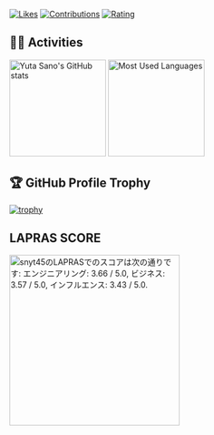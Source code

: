 <a href="https://zenn.dev/snyt45"><img src="https://badgen.org/img/zenn/snyt45/likes?style=flat" alt="Likes" /></a>
<a href="https://qiita.com/snyt45"><img src="https://badgen.org/img/qiita/snyt45/contributions?style=flat-square" alt="Contributions" /></a>
<a href="https://atcoder.jp/users/snyt45?contestType=algo"><img src="https://badgen.org/img/atcoder/snyt45/rating/algorithm?style=flat" alt="Rating" /></a>

## 🏃‍♀️ Activities

<div>
  <img alt="Yuta Sano's GitHub stats" height="170px" src="https://github-readme-stats-snyt45.vercel.app/api?username=snyt45&show_icons=true&theme=gruvbox&layout=compact" />
  <img alt="Most Used Languages" height="170px" src="https://github-readme-stats-snyt45.vercel.app/api/top-langs/?username=snyt45&exclude_repo=my-blog&theme=gruvbox&layout=compact" />
</div>

## 🏆 GitHub Profile Trophy

[![trophy](https://github-profile-trophy.vercel.app/?username=snyt45&theme=gruvbox&row=2&column=6)](https://github.com/ryo-ma/github-profile-trophy)

## LAPRAS SCORE

<!--START_SECTION:lapras-card-->
<p ><a href="https://lapras.com/public/snyt45" target="_blank" rel="noopener noreferrer"><img alt="snyt45のLAPRASでのスコアは次の通りです: エンジニアリング: 3.66 / 5.0, ビジネス: 3.57 / 5.0, インフルエンス: 3.43 / 5.0." src="https://lapras-card-generator.vercel.app/api/svg?e=3.66&b=3.57&i=3.43&b1=%23020E27&b2=%230E5593&i1=%23030E21&i2=%231688BF&l=ja" width="300" ></a></p>
<!--END_SECTION:lapras-card-->
